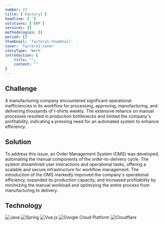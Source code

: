 ```yaml
---
number: 23
title: ['Factory1']
headline: ['']
solutions: ['ERP']
services: []
methodologies: []
period: []
thumbnail: 'factory1-thumbnail'
cover: 'factory1-cover'
storyType: 'Work'
introduction: {
    title: "",
    content: ""
}
---
```


## Challenge

A manufacturing company encountered significant operational inefficiencies in its workflow for processing, approving, manufacturing, and delivering thousands of t-shirts weekly. The extensive reliance on manual processes resulted in production bottlenecks and limited the company's profitability, indicating a pressing need for an automated system to enhance efficiency.

## Solution

To address this issue, an Order Management System (OMS) was developed, automating the manual components of the order-to-delivery cycle. The system streamlined user interactions and operational tasks, offering a scalable and secure infrastructure for workflow management. The introduction of the OMS markedly improved the company's operational efficiency, expanded its production capacity, and increased profitability by minimizing the manual workload and optimizing the entire process from manufacturing to delivery.

## Technology

<div class="story_story__mainContent__technologies__v5XXm">
  <div class="story_story__mainContent__technologies__images__6NSg5">
    <div>
      <img loading="lazy" src="/technologies/java.svg" alt="Java"/>
      <img loading="lazy" src="/technologies/spring.svg" alt="Spring"/>
      <img loading="lazy" src="/technologies/vue.svg" alt="Vue.js"/>
      <img loading="lazy" src="/technologies/gcloud.svg" alt="Google Cloud Platform"/>
      <img loading="lazy" src="/technologies/cloudflare.svg" alt="Cloudflare"/>
    </div>
  </div>
</div>